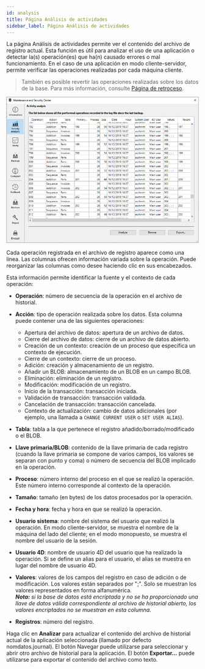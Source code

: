 ```yaml
---
id: analysis
title: Página Análisis de actividades
sidebar_label: Página Análisis de actividades
---
```


La página Análisis de actividades permite ver el contenido del archivo de registro actual. Esta función es útil para analizar el uso de una aplicación o detectar la(s) operación(es) que ha(n) causado errores o mal funcionamiento. En el caso de una aplicación en modo cliente-servidor, permite verificar las operaciones realizadas por cada máquina cliente.

> También es posible revertir las operaciones realizadas sobre los datos de la base. Para más información, consulte [Página de retroceso](rollback.md).

![](../assets/en/MSC/MSC_analysis.png)

Cada operación registrada en el archivo de registro aparece como una línea. Las columnas ofrecen información variada sobre la operación. Puede reorganizar las columnas como desee haciendo clic en sus encabezados.

Esta información permite identificar la fuente y el contexto de cada operación:

- **Operación**: número de secuencia de la operación en el archivo de historial.

- **Acción**: tipo de operación realizada sobre los datos. Esta columna puede contener una de las siguientes operaciones:
  - Apertura del archivo de datos: apertura de un archivo de datos.
  - Cierre del archivo de datos: cierre de un archivo de datos abierto.
  - Creación de un contexto: creación de un proceso que especifica un contexto de ejecución.
  - Cierre de un contexto: cierre de un proceso.
  - Adición: creación y almacenamiento de un registro.
  - Añadir un BLOB: almacenamiento de un BLOB en un campo BLOB.
  - Eliminación: eliminación de un registro.
  - Modificación: modificación de un registro.
  - Inicio de la transacción: transacción iniciada.
  - Validación de transacción: transacción validada.
  - Cancelación de transacción: transacción cancelada.
  - Contexto de actualización: cambio de datos adicionales (por ejemplo, una llamada a `CHANGE CURRENT USER` o `SET USER ALIAS`).

- **Tabla**: tabla a la que pertenece el registro añadido/borrado/modificado o el BLOB.

- **Llave primaria/BLOB**: contenido de la llave primaria de cada registro (cuando la llave primaria se compone de varios campos, los valores se separan con punto y coma) o número de secuencia del BLOB implicado en la operación.

- **Proceso**: número interno del proceso en el que se realizó la operación. Este número interno corresponde al contexto de la operación.

- **Tamaño**: tamaño (en bytes) de los datos procesados por la operación.

- **Fecha y hora**: fecha y hora en que se realizó la operación.

- **Usuario sistema**: nombre del sistema del usuario que realizó la operación. En modo cliente-servidor, se muestra el nombre de la máquina del lado del cliente; en el modo monopuesto, se muestra el nombre del usuario de la sesión.

- **Usuario 4D**: nombre de usuario 4D del usuario que ha realizado la operación. Si se define un alias para el usuario, el alias se muestra en lugar del nombre de usuario 4D.

- **Valores**: valores de los campos del registro en caso de adición o de modificación. Los valores están separados por ";". Solo se muestran los valores representados en forma alfanumérica.\
  ***Nota:** si la base de datos está encriptada y no se ha proporcionado una llave de datos válida correspondiente al archivo de historial abierto, los valores encriptados no se muestran en esta columna.*

- **Registros**: número del registro.

Haga clic en **Analizar** para actualizar el contenido del archivo de historial actual de la aplicación seleccionada (llamado por defecto nomdatos.journal). El botón Navegar puede utilizarse para seleccionar y abrir otro archivo de historial para la aplicación. El botón **Exportar...** puede utilizarse para exportar el contenido del archivo como texto.

